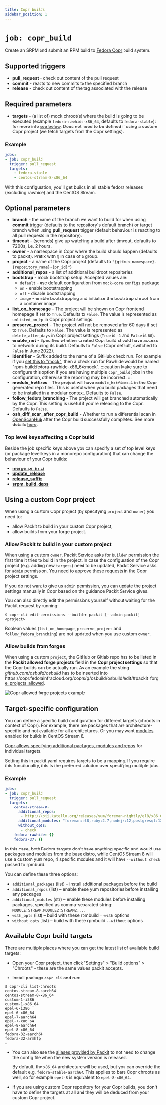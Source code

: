 ```yaml
---
title: Copr builds
sidebar_position: 1
---
```


# `job: copr_build`

Create an SRPM and submit an RPM build to [Fedora Copr](https://copr.fedorainfracloud.org/) build system.


## Supported triggers

* **pull_request** - check out content of the pull request
* **commit** - reacts to new commits to the specified branch
* **release** - check out content of the tag associated with the release


## Required parameters

* **targets** - (a list of) mock chroot(s) where the build is going to be
  executed (example `fedora-rawhide-x86_64`, defaults to `fedora-stable`): for
  more info [see below](#available-copr-build-targets). Does not need to be
  defined if using a custom Copr project (we fetch targets from the Copr settings).

### Example

```yaml
jobs:
- job: copr_build
  trigger: pull_request
  targets:
    - fedora-stable
    - centos-stream-8-x86_64
```

With this configuration, you'll get builds in all stable fedora releases
(excluding rawhide) and the CentOS Stream.

## Optional parameters

* **branch** - the name of the branch we want to build for when using **commit** trigger 
(defaults to the repository's default branch) or target branch when using **pull_request** trigger
  (default behaviour is reacting to all pull requests in the repository).
* **timeout** - (seconds) give up watching a build after timeout, defaults to 7200s, i.e. 2 hours.
* **owner** - a namespace in Copr where the build should happen (defaults to packit).
  Prefix with `@` in case of a group.
* **project** - a name of the Copr project (defaults to `"{github_namespace}-{repository_name}-{pr_id}"`)
* **additional_repos** - a list of additional buildroot repositories
* **bootstrap** - mock bootstrap setup. Accepted values are:
  * `default` - use default configuration from `mock-core-configs` package
  * `on` - enable bootstrapping
  * `off` - disable bootstrapping
  * `image` - enable bootstrapping and initialize the bootstrap chroot from a container image
* **list_on_homepage** - The project will be shown on Copr frontend homepage if set to `True`.
  Defaults to `False`.
  The value is represented as `unlisted_on_hp` in Copr project settings.
* **preserve_project** - The project will not be removed after 60 days if set to `True`.
  Defaults to `False`.
  The value is represented as `delete_after_days` in Copr project settings
  (`True` is `-1` and `False` is `60`).
* **enable_net** - Specifies whether created Copr build should have access to network during its build.
  Defaults to `False` (Copr default, switched to `False` in June 2022).
* **identifier** - Suffix added to the name of a GitHub check run. 
  For example if you [set this to "mock"](https://github.com/rpm-software-management/mock/pull/902/checks?check_run_id=6530714905), then a check run for Rawhide would be
  named "rpm-build:fedora-rawhide-x86\_64:mock".
:::caution
Make sure to configure this option if you are having multiple `copr_build` jobs in the configuration,
otherwise the reporting may be incorrect.
:::
* **module_hotfixes** - The project will have `module_hotfixes=1` in the Copr generated repo files.
  This is useful when you build packages that need to be installed in a modular context.
  Defaults to `False`.
* **follow_fedora_branching** - The project will get branched automatically by
  the Copr. This setting is useful if you're releasing to the Copr.
  Defaults to `False`.
* **osh_diff_scan_after_copr_build** - Whether to run a differential scan in [OpenScanHub](https://openscanhub.fedoraproject.org/) 
after the Copr build successfully completes. See more details [here](/docs/configuration#osh_diff_scan_after_copr_build).

###  Top level keys affecting a Copr build
Beside the job specific keys above you can specify a set of top level keys 
(or package level keys in a monorepo configuration) 
that can change the behaviour of your Copr builds:

* [**merge_pr_in_ci**](https://packit.dev/docs/configuration#merge_pr_in_ci)
* [**update_release**](https://packit.dev/docs/configuration#update_release)
* [**release_suffix**](https://packit.dev/docs/configuration#release_suffix)
* [**srpm_build_deps**](https://packit.dev/docs/configuration#srpm_build_deps)

## Using a custom Copr project
When using a custom Copr project (by specifying `project` and `owner`) you need to:
  - allow Packit to build in your custom Copr project,
  - allow builds from your forge project.

### Allow Packit to build in your custom project

When using a custom `owner`, Packit Service asks for `builder` permission the
first time it tries to build in the project. In case the configuration of the
Copr project (e.g. adding new `targets`) need to be updated, Packit Service asks
for `admin` permission. You need to approve these requests in the Copr project
settings.

If you do not want to give us `admin` permission, you can update the project
settings manually in Copr based on the guidance Packit Service gives.

You can also directly edit the permissions yourself without waiting for the Packit request 
by running:

    $ copr-cli edit-permissions --builder packit [--admin packit] <project>

Boolean values (`list_on_homepage`, `preserve_project` and `follow_fedora_branching`) are not updated when you use custom `owner`.

### Allow builds from forges

When using a custom `project`, the GitHub or Gitlab repo has to be listed in the
**Packit allowed forge projects** field in the **Copr project settings** so that the Copr builds can be actually run.
As an example the string *github.com/osbuild/osbuild* has to be inserted
into https://copr.fedorainfracloud.org/coprs/g/osbuild/osbuild/edit/#packit_forge_projects_allowed.

![Copr allowed forge projects example](../../img/copr_allowed_forges.png)


## Target-specific configuration

You can define a specific build configuration for different targets (chroots in
context of Copr). For example, there are packages that are architecture-specific and not available for all architectures. Or you may want [modules](https://access.redhat.com/documentation/en-us/red_hat_enterprise_linux/8/html/installing_managing_and_removing_user-space_components/introduction-to-modules_using-appstream)
enabled for builds in CentOS Stream 8.

[Copr allows specifying additional packages, modules and repos](https://python-copr.readthedocs.io/en/latest/client_v3/proxies.html#project-chroot) for individual targets.

Setting this in packit.yaml requires targets to be a mapping. If you require
this functionality, this is the preferred solution over specifying multiple
jobs.

### Example 
```yaml
jobs:
- job: copr_build
  trigger: pull_request
  targets:
    centos-stream-8:
      additional_repos:
       - http://koji.katello.org/releases/yum/foreman-nightly/el8/x86_64/
      additional_modules: "foreman:el8,ruby:2.7,nodejs:12,postgresql:12"
      without_opts:
       - check
    fedora-rawhide: {}
    fedora-37: {}
```

In this case, both Fedora targets don't have anything specific and would use
packages and modules from the base distro, while CentOS Stream 8 will use a
custom yum repo, 4 specific modules and it will have `--without check` passed
to rpmbuild.

You can define these three options:
* `additional_packages` (list) – install additional packages before the build
* `additional_repos` (list) – enable these yum repositories before installing any packages
* `additional_modules` (str) – enable these modules before installing packages,
  specified as comma-separated string: `MODULE:STREAM,MODULE2:STREAM2,...`
* `with_opts` (list) – build with these rpmbuild `--with` options
* `without_opts` (list) – build with these rpmbuild `--without` options


## Available Copr build targets

There are multiple places where you can get the latest list of available build targets:
* Open your Copr project, then click "Settings" > "Build options" > "Chroots" -
these are the same values packit accepts.

* Install package `copr-cli` and run:
```
$ copr-cli list-chroots
centos-stream-8-aarch64
centos-stream-8-x86_64
custom-1-i386
custom-1-x86_64
epel-6-i386
epel-6-x86_64
epel-7-aarch64
epel-7-x86_64
epel-8-aarch64
epel-8-x86_64
fedora-32-aarch64
fedora-32-armhfp
…
```

* You can also use the [aliases provided by Packit](/docs/configuration/#aliases)
  to not need to change the config file when the new system version is released.

  By default, the `x86_64` architecture will be used, but you can
  override the default e.g. `fedora-stable-aarch64`.
  This applies to bare Copr chroots as well, so for example `epel-8` is equivalent to `epel-8-x86_64`.

* If you are using custom Copr repository for your Copr builds, you don't have
  to define the targets at all and they will be deduced from your custom Copr
  project.
